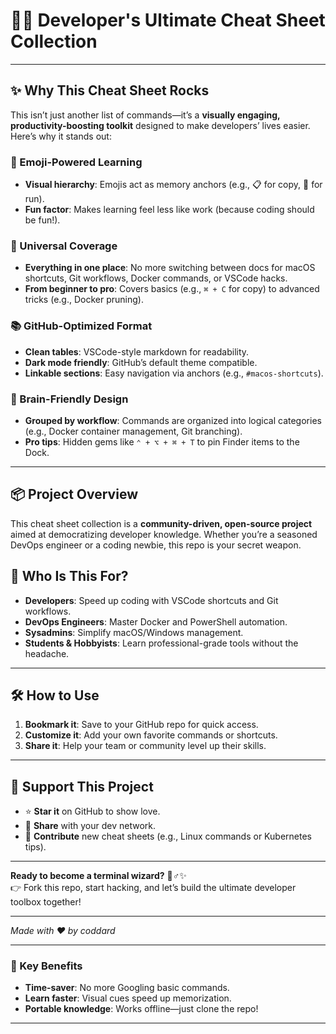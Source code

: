 # 🧑‍💻 Developer's Ultimate Cheat Sheet Collection

---

## ✨ Why This Cheat Sheet Rocks

This isn’t just another list of commands—it’s a **visually engaging, productivity-boosting toolkit** designed to make developers’ lives easier. Here’s why it stands out:

### 🌈 Emoji-Powered Learning

- **Visual hierarchy**: Emojis act as memory anchors (e.g., 📋 for copy, 🚀 for run).
- **Fun factor**: Makes learning feel less like work (because coding should be fun!).

### 🧩 Universal Coverage

- **Everything in one place**: No more switching between docs for macOS shortcuts, Git workflows, Docker commands, or VSCode hacks.
- **From beginner to pro**: Covers basics (e.g., `⌘ + C` for copy) to advanced tricks (e.g., Docker pruning).

### 📚 GitHub-Optimized Format

- **Clean tables**: VSCode-style markdown for readability.
- **Dark mode friendly**: GitHub’s default theme compatible.
- **Linkable sections**: Easy navigation via anchors (e.g., `#macos-shortcuts`).

### 🧠 Brain-Friendly Design

- **Grouped by workflow**: Commands are organized into logical categories (e.g., Docker container management, Git branching).
- **Pro tips**: Hidden gems like `⌃ + ⌥ + ⌘ + T` to pin Finder items to the Dock.

---

## 📦 Project Overview

This cheat sheet collection is a **community-driven, open-source project** aimed at democratizing developer knowledge. Whether you’re a seasoned DevOps engineer or a coding newbie, this repo is your secret weapon.

## 🚀 Who Is This For?

- **Developers**: Speed up coding with VSCode shortcuts and Git workflows.
- **DevOps Engineers**: Master Docker and PowerShell automation.
- **Sysadmins**: Simplify macOS/Windows management.
- **Students & Hobbyists**: Learn professional-grade tools without the headache.

---

## 🛠️ How to Use

1. **Bookmark it**: Save to your GitHub repo for quick access.
2. **Customize it**: Add your own favorite commands or shortcuts.
3. **Share it**: Help your team or community level up their skills.

---

## 💖 Support This Project

- ⭐ **Star it** on GitHub to show love.
- 🔄 **Share** with your dev network.
- 🧾 **Contribute** new cheat sheets (e.g., Linux commands or Kubernetes tips).

---

**Ready to become a terminal wizard?** 🧙♂️✨  
👉 Fork this repo, start hacking, and let’s build the ultimate developer toolbox together!

---

_Made with ❤️ by coddard_

---

### 📌 Key Benefits

- **Time-saver**: No more Googling basic commands.
- **Learn faster**: Visual cues speed up memorization.
- **Portable knowledge**: Works offline—just clone the repo!

---
